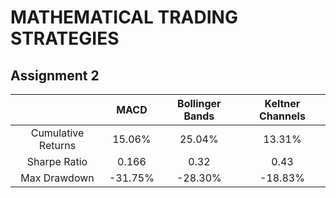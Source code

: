 # MATHEMATICAL TRADING STRATEGIES

## Assignment 2


|                    |  MACD   | Bollinger Bands | Keltner Channels |
| :----------------: | :-----: | :-------------: | :--------------: |
| Cumulative Returns | 15.06%  |     25.04%      |      13.31%      |
|    Sharpe Ratio    |  0.166  |      0.32       |       0.43       |
|    Max Drawdown    | -31.75% |     -28.30%     |     -18.83%      |
